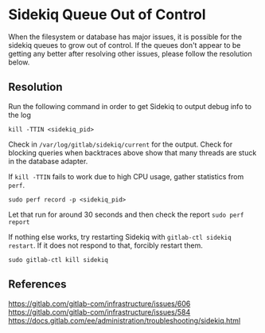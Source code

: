 # Sidekiq Queue Out of Control

When the filesystem or database has major issues, it is possible
for the sidekiq queues to grow out of control. If the queues don't appear
to be getting any better after resolving other issues, please follow
the resolution below.

## Resolution

Run the following command in order to get Sidekiq to output debug info to the log

```
kill -TTIN <sidekiq_pid>
```

Check in `/var/log/gitlab/sidekiq/current` for the output. Check for blocking 
queries when backtraces above show that many threads are stuck in the database adapter.

If `kill -TTIN` fails to work due to high CPU usage, gather statistics from `perf`. 

```
sudo perf record -p <sidekiq_pid>
```

Let that run for around 30 seconds and then check the report `sudo perf report`

If nothing else works, try restarting Sidekiq with `gitlab-ctl sidekiq restart`. If it 
does not respond to that, forcibly restart them.

```
sudo gitlab-ctl kill sidekiq
```

## References

https://gitlab.com/gitlab-com/infrastructure/issues/606
https://gitlab.com/gitlab-com/infrastructure/issues/584
https://docs.gitlab.com/ee/administration/troubleshooting/sidekiq.html
